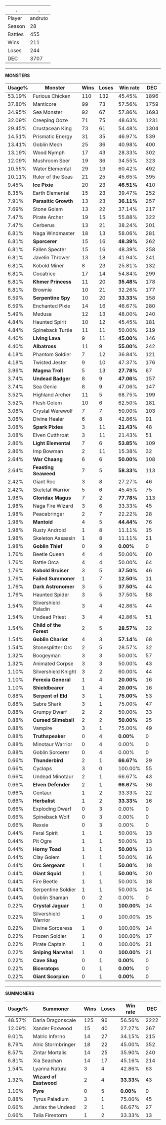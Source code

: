 .|.
|-|-
Player|andruto
Season|28
Battles|455
Wins|211
Loses|244
DEC|3707

---
**MONSTERS**

Usage%|Monster|Wins|Loses|Win rate|DEC|
-|-|-|-|-|-|
53.19%|Furious Chicken|110|132|45.45%|1896|
37.80%|Manticore|99|73|57.56%|1759|
34.95%|Sea Monster|92|67|57.86%|1693|
32.09%|Creeping Ooze|71|75|48.63%|1231|
29.45%|Crustacean King|73|61|54.48%|1304|
14.51%|Prismatic Energy|31|35|46.97%|539|
13.41%|Goblin Mech|25|36|40.98%|400|
13.19%|Wood Nymph|17|43|28.33%|302|
12.09%|Mushroom Seer|19|36|34.55%|323|
10.55%|Water Elemental|29|19|60.42%|492|
10.11%|Ruler of the Seas|21|25|45.65%|395|
9.45%|**Ice Pixie**|20|23|**46.51%**|410|
8.35%|Earth Elemental|15|23|39.47%|252|
7.91%|**Parasitic Growth**|13|23|**36.11%**|257|
7.69%|Stone Golem|13|22|37.14%|217|
7.47%|Pirate Archer|19|15|55.88%|322|
7.47%|Cerberus|13|21|38.24%|201|
6.81%|Naga Windmaster|18|13|58.06%|281|
6.81%|**Sporcerer**|15|16|**48.39%**|262|
6.81%|Fallen Specter|15|16|48.39%|258|
6.81%|Javelin Thrower|13|18|41.94%|241|
6.81%|Kobold Miner|8|23|25.81%|132|
6.81%|Cocatrice|17|14|54.84%|299|
6.81%|**Khmer Princess**|11|20|**35.48%**|178|
6.81%|Brownie|10|21|32.26%|177|
6.59%|**Serpentine Spy**|10|20|**33.33%**|158|
6.59%|Enchanted Pixie|14|16|46.67%|280|
5.49%|Medusa|12|13|48.00%|240|
4.84%|Haunted Spirit|10|12|45.45%|181|
4.84%|Spineback Turtle|11|11|50.00%|219|
4.40%|**Living Lava**|9|11|**45.00%**|146|
4.40%|**Albatross**|11|9|**55.00%**|242|
4.18%|Phantom Soldier|7|12|36.84%|121|
4.18%|Twisted Jester|9|10|47.37%|176|
3.96%|**Magma Troll**|5|13|**27.78%**|67|
3.74%|**Undead Badger**|8|9|**47.06%**|157|
3.74%|Sea Genie|8|9|47.06%|147|
3.52%|Highland Archer|11|5|68.75%|199|
3.52%|Flesh Golem|10|6|62.50%|181|
3.08%|Crystal Werewolf|7|7|50.00%|103|
3.08%|Divine Healer|6|8|42.86%|91|
3.08%|**Spark Pixies**|3|11|**21.43%**|48|
3.08%|Elven Cutthroat|3|11|21.43%|51|
2.86%|**Light Elemental**|7|6|**53.85%**|109|
2.86%|Imp Bowman|2|11|15.38%|32|
2.64%|**War Chaang**|6|6|**50.00%**|108|
2.64%|**Feasting Seaweed**|7|5|**58.33%**|113|
2.42%|Giant Roc|3|8|27.27%|46|
2.42%|Skeletal Warrior|5|6|45.45%|75|
1.98%|**Gloridax Magus**|7|2|**77.78%**|113|
1.98%|Naga Fire Wizard|3|6|33.33%|45|
1.98%|Peacebringer|2|7|22.22%|28|
1.98%|**Mantoid**|4|5|**44.44%**|76|
1.98%|Rusty Android|1|8|11.11%|15|
1.98%|Skeleton Assassin|1|8|11.11%|21|
1.98%|**Goblin Thief**|0|9|**0.00%**|0|
1.76%|Beetle Queen|4|4|50.00%|60|
1.76%|Battle Orca|4|4|50.00%|64|
1.76%|**Kobold Bruiser**|3|5|**37.50%**|46|
1.76%|**Failed Summoner**|1|7|**12.50%**|11|
1.76%|**Dark Astronomer**|3|5|**37.50%**|44|
1.76%|Haunted Spider|3|5|37.50%|58|
1.54%|Silvershield Paladin|3|4|42.86%|44|
1.54%|Undead Priest|3|4|42.86%|51|
1.54%|**Child of the Forest**|2|5|**28.57%**|32|
1.54%|**Goblin Chariot**|4|3|**57.14%**|68|
1.54%|Stonesplitter Orc|2|5|28.57%|32|
1.32%|Boogeyman|3|3|50.00%|57|
1.32%|Animated Corpse|3|3|50.00%|43|
1.10%|Silvershield Knight|3|2|60.00%|44|
1.10%|**Ferexia General**|1|4|**20.00%**|16|
1.10%|**Shieldbearer**|1|4|**20.00%**|16|
0.88%|**Serpent of Eld**|3|1|**75.00%**|53|
0.88%|Sabre Shark|3|1|75.00%|47|
0.88%|Grumpy Dwarf|2|2|50.00%|33|
0.88%|**Cursed Slimeball**|2|2|**50.00%**|25|
0.88%|Vampire|3|1|75.00%|49|
0.88%|**Truthspeaker**|0|4|**0.00%**|0|
0.88%|Minotaur Warrior|0|4|0.00%|0|
0.88%|Goblin Sorcerer|0|4|0.00%|0|
0.66%|**Thunderbird**|2|1|**66.67%**|29|
0.66%|Cyclops|3|0|100.00%|55|
0.66%|Undead Minotaur|2|1|66.67%|43|
0.66%|**Elven Defender**|2|1|**66.67%**|36|
0.66%|Centaur|1|2|33.33%|22|
0.66%|**Herbalist**|1|2|**33.33%**|16|
0.66%|Exploding Dwarf|0|3|0.00%|0|
0.66%|Spineback Wolf|0|3|0.00%|0|
0.66%|Rexxie|0|3|0.00%|0|
0.44%|Feral Spirit|1|1|50.00%|13|
0.44%|Pit Ogre|1|1|50.00%|13|
0.44%|**Horny Toad**|1|1|**50.00%**|13|
0.44%|Clay Golem|1|1|50.00%|16|
0.44%|**Orc Sergeant**|1|1|**50.00%**|18|
0.44%|**Giant Squid**|1|1|**50.00%**|20|
0.44%|Fire Beetle|1|1|50.00%|18|
0.44%|Serpentine Soldier|1|1|50.00%|14|
0.44%|Goblin Shaman|0|2|0.00%|0|
0.22%|**Crystal Jaguar**|1|0|**100.00%**|14|
0.22%|Silvershield Warrior|1|0|100.00%|15|
0.22%|Divine Sorceress|1|0|100.00%|14|
0.22%|Frozen Soldier|1|0|100.00%|17|
0.22%|Pirate Captain|1|0|100.00%|21|
0.22%|**Sniping Narwhal**|1|0|**100.00%**|21|
0.22%|**Cave Slug**|0|1|**0.00%**|0|
0.22%|**Biceratops**|0|1|**0.00%**|0|
0.22%|**Giant Scorpion**|0|1|**0.00%**|0|

---
**SUMMONERS**

Usage%|Summoner|Wins|Loses|Win rate|DEC|
-|-|-|-|-|-|
48.57%|Daria Dragonscale|125|96|56.56%|2222|
12.09%|Xander Foxwood|15|40|27.27%|267|
9.01%|Malric Inferno|14|27|34.15%|215|
8.79%|Alric Stormbringer|18|22|45.00%|352|
8.57%|Zintar Mortalis|14|25|35.90%|240|
6.81%|Xia Seachan|14|17|45.16%|214|
1.54%|Lyanna Natura|3|4|42.86%|63|
1.32%|**Wizard of Eastwood**|2|4|**33.33%**|43|
1.10%|**Pyre**|0|5|**0.00%**|0|
0.88%|Tyrus Paladium|3|1|75.00%|45|
0.66%|Jarlax the Undead|2|1|66.67%|27|
0.66%|Talia Firestorm|1|2|33.33%|13|
